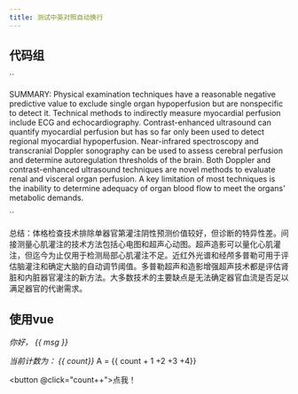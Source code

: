 ```yaml
---
title: 测试中英对照自动换行
---
```


## 代码组

<CodeGroup>

  <CodeGroupItem title="原文">

``

SUMMARY: Physical examination techniques have a reasonable negative predictive value to exclude single organ hypoperfusion but are nonspecific to detect it. Technical methods to indirectly measure myocardial perfusion include ECG and echocardiography. Contrast-enhanced ultrasound can quantify myocardial perfusion but has so far only been used to detect regional myocardial hypoperfusion. Near-infrared spectroscopy and transcranial Doppler sonography can be used to assess cerebral perfusion and determine autoregulation thresholds of the brain. Both Doppler and contrast-enhanced ultrasound techniques are novel methods to evaluate renal and visceral organ perfusion. A key limitation of most techniques is the inability to determine adequacy of organ blood flow to meet the organs' metabolic demands.
  </CodeGroupItem>

  <CodeGroupItem title="译文" active>

``

总结：体格检查技术排除单器官第灌注阴性预测价值较好，但诊断的特异性差。间接测量心肌灌注的技术方法包括心电图和超声心动图。超声造影可以量化心肌灌注，但迄今为止仅用于检测局部心肌灌注不足。近红外光谱和经颅多普勒可用于评估脑灌注和确定大脑的自动调节阈值。多普勒超声和造影增强超声技术都是评估肾脏和内脏器官灌注的新方法。大多数技术的主要缺点是无法确定器官血流是否足以满足器官的代谢需求。
  </CodeGroupItem>
</CodeGroup>



## 使用vue

_你好， {{ msg }}_

<RedDiv>

_当前计数为： {{ count}}_  A = {{ count + 1 +2 +3 +4}}

</RedDiv>

<button @click="count++">点我！</button>

<script>
import { h, ref } from 'vue'

const RedDiv = (_, ctx) => h(
  'div',
  {
    class: 'red-div',
  },
  ctx.slots.default()
)

export default {
  components: {
    RedDiv,
  },

  setup() {
    const msg = 'Markdown 中的 Vue'
    const count = ref(0)

    return {
      msg,
      count,
    }
  }
}
</script>

<style>
.red-div {
  color: red;
}
</style>
